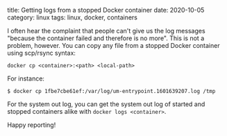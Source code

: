 title: Getting logs from a stopped Docker container
date: 2020-10-05
category: linux
tags: linux, docker, containers

I often hear the complaint that people can't give us the log messages
"because the container failed and therefore is no more". This is not a
problem, however. You can copy any file from a stopped Docker
container using scp/rsync syntax:

```
docker cp <container>:<path> <local-path>
```

For instance:

```
$ docker cp 1fbe7cbe61ef:/var/log/um-entrypoint.1601639207.log /tmp
```

For the system out log, you can get the system out log of started and
stopped containers alike with `docker logs <container>`.

Happy reporting!
